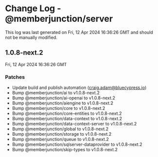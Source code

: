 # Change Log - @memberjunction/server

This log was last generated on Fri, 12 Apr 2024 16:36:26 GMT and should not be manually modified.

<!-- Start content -->

## 1.0.8-next.2

Fri, 12 Apr 2024 16:36:26 GMT

### Patches

- Update build and publish automation (craig.adam@bluecypress.io)
- Bump @memberjunction/ai to v1.0.8-next.2
- Bump @memberjunction/ai-openai to v1.0.8-next.2
- Bump @memberjunction/aiengine to v1.0.8-next.2
- Bump @memberjunction/core to v1.0.8-next.2
- Bump @memberjunction/core-entities to v1.0.8-next.2
- Bump @memberjunction/data-context to v1.0.8-next.2
- Bump @memberjunction/data-context-server to v1.0.8-next.2
- Bump @memberjunction/global to v1.0.8-next.2
- Bump @memberjunction/storage to v1.0.8-next.2
- Bump @memberjunction/queue to v1.0.8-next.2
- Bump @memberjunction/sqlserver-dataprovider to v1.0.8-next.2
- Bump @memberjunction/skip-types to v1.0.8-next.2
